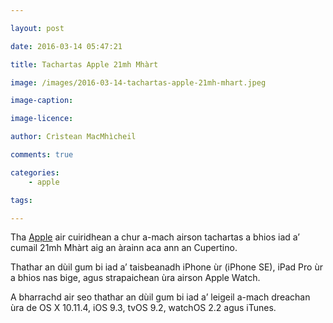 ```yaml
---

layout: post

date: 2016-03-14 05:47:21

title: Tachartas Apple 21mh Mhàrt

image: /images/2016-03-14-tachartas-apple-21mh-mhart.jpeg

image-caption:

image-licence:

author: Crìstean MacMhìcheil

comments: true

categories:
    - apple

tags:

---
```


Tha [Apple](http://www.apple.com/) air cuiridhean a chur a-mach airson tachartas a bhios iad a’ cumail 21mh Mhàrt aig an àrainn aca ann an Cupertino.

<!--more-->

Thathar an dùil gum bi  iad a’ taisbeanadh iPhone ùr (iPhone SE), iPad Pro ùr a bhios nas bige,  agus strapaichean ùra airson Apple Watch.

A  bharrachd air seo thathar an dùil gum bi iad a’ leigeil a-mach dreachan  ùra de OS X 10.11.4, iOS 9.3, tvOS 9.2, watchOS 2.2 agus iTunes.
